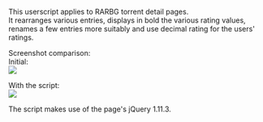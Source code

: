This userscript applies to RARBG torrent detail pages.  
It rearranges various entries, displays in bold the various rating values, renames a few entries more suitably and use decimal rating for the users' ratings.

Screenshot comparison:  
Initial:  
[![](https://i.imgur.com/cko1Gnjl.jpg)](https://i.imgur.com/cko1Gnj.jpg)

With the script:  
[![](https://i.imgur.com/FzVTdSPl.jpg)](https://i.imgur.com/FzVTdSP.jpg)

The script makes use of the page's jQuery 1.11.3.
